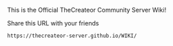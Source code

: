 This is the Official TheCreateor Community Server Wiki!

Share this URL with your friends
```URL
https://thecreateor-server.github.io/WIKI/
```
